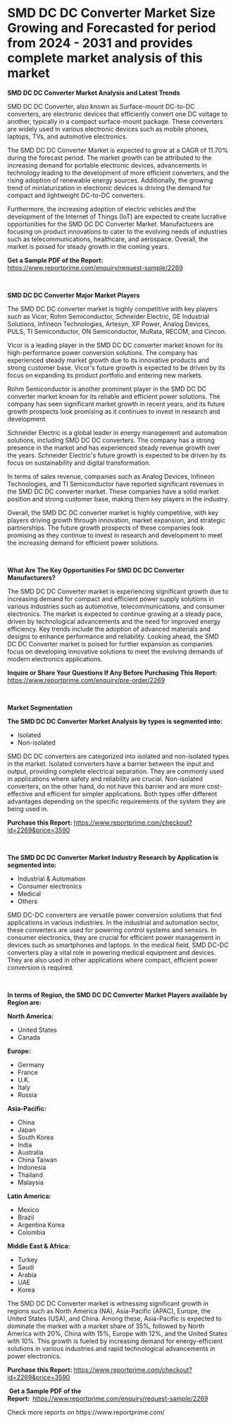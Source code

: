 <p><h1>SMD DC DC Converter Market Size Growing and Forecasted for period from 2024 - 2031 and provides complete market analysis of this market</h1></p><p><strong>SMD DC DC Converter Market Analysis and Latest Trends</strong></p>
<p><p>SMD DC DC Converter, also known as Surface-mount DC-to-DC converters, are electronic devices that efficiently convert one DC voltage to another, typically in a compact surface-mount package. These converters are widely used in various electronic devices such as mobile phones, laptops, TVs, and automotive electronics.</p><p>The SMD DC DC Converter Market is expected to grow at a CAGR of 11.70% during the forecast period. The market growth can be attributed to the increasing demand for portable electronic devices, advancements in technology leading to the development of more efficient converters, and the rising adoption of renewable energy sources. Additionally, the growing trend of miniaturization in electronic devices is driving the demand for compact and lightweight DC-to-DC converters.</p><p>Furthermore, the increasing adoption of electric vehicles and the development of the Internet of Things (IoT) are expected to create lucrative opportunities for the SMD DC DC Converter Market. Manufacturers are focusing on product innovations to cater to the evolving needs of industries such as telecommunications, healthcare, and aerospace. Overall, the market is poised for steady growth in the coming years.</p></p>
<p><strong>Get a Sample PDF of the Report:&nbsp;</strong> <a href="https://www.reportprime.com/enquiry/request-sample/2269">https://www.reportprime.com/enquiry/request-sample/2269</a></p>
<p>&nbsp;</p>
<p><strong>SMD DC DC Converter Major Market Players</strong></p>
<p><p>The SMD DC DC converter market is highly competitive with key players such as Vicor, Rohm Semiconductor, Schneider Electric, GE Industrial Solutions, Infineon Technologies, Artesyn, XP Power, Analog Devices, PULS, TI Semiconductor, ON Semiconductor, MuRata, RECOM, and Cincon. </p><p>Vicor is a leading player in the SMD DC DC converter market known for its high-performance power conversion solutions. The company has experienced steady market growth due to its innovative products and strong customer base. Vicor's future growth is expected to be driven by its focus on expanding its product portfolio and entering new markets.</p><p>Rohm Semiconductor is another prominent player in the SMD DC DC converter market known for its reliable and efficient power solutions. The company has seen significant market growth in recent years, and its future growth prospects look promising as it continues to invest in research and development.</p><p>Schneider Electric is a global leader in energy management and automation solutions, including SMD DC DC converters. The company has a strong presence in the market and has experienced steady revenue growth over the years. Schneider Electric's future growth is expected to be driven by its focus on sustainability and digital transformation.</p><p>In terms of sales revenue, companies such as Analog Devices, Infineon Technologies, and TI Semiconductor have reported significant revenues in the SMD DC DC converter market. These companies have a solid market position and strong customer base, making them key players in the industry.</p><p>Overall, the SMD DC DC converter market is highly competitive, with key players driving growth through innovation, market expansion, and strategic partnerships. The future growth prospects of these companies look promising as they continue to invest in research and development to meet the increasing demand for efficient power solutions.</p></p>
<p>&nbsp;</p>
<p><strong>What Are The Key Opportunities For SMD DC DC Converter Manufacturers?</strong></p>
<p><p>The SMD DC DC Converter market is experiencing significant growth due to increasing demand for compact and efficient power supply solutions in various industries such as automotive, telecommunications, and consumer electronics. The market is expected to continue growing at a steady pace, driven by technological advancements and the need for improved energy efficiency. Key trends include the adoption of advanced materials and designs to enhance performance and reliability. Looking ahead, the SMD DC DC Converter market is poised for further expansion as companies focus on developing innovative solutions to meet the evolving demands of modern electronics applications.</p></p>
<p><strong>Inquire or Share Your Questions If Any Before Purchasing This Report:</strong> <a href="https://www.reportprime.com/enquiry/pre-order/2269">https://www.reportprime.com/enquiry/pre-order/2269</a></p>
<p>&nbsp;</p>
<p><strong>Market Segmentation</strong></p>
<p><strong>The SMD DC DC Converter Market Analysis by types is segmented into:</strong></p>
<p><ul><li>Isolated</li><li>Non-isolated</li></ul></p>
<p><p>SMD DC DC converters are categorized into isolated and non-isolated types in the market. Isolated converters have a barrier between the input and output, providing complete electrical separation. They are commonly used in applications where safety and reliability are crucial. Non-isolated converters, on the other hand, do not have this barrier and are more cost-effective and efficient for simpler applications. Both types offer different advantages depending on the specific requirements of the system they are being used in.</p></p>
<p><strong>Purchase this Report:&nbsp;</strong><a href="https://www.reportprime.com/checkout?id=2269&price=3590">https://www.reportprime.com/checkout?id=2269&price=3590</a></p>
<p>&nbsp;</p>
<p><strong>The SMD DC DC Converter Market Industry Research by Application is segmented into:</strong></p>
<p><ul><li>Industrial & Automation</li><li>Consumer electronics</li><li>Medical</li><li>Others</li></ul></p>
<p><p>SMD DC-DC converters are versatile power conversion solutions that find applications in various industries. In the industrial and automation sector, these converters are used for powering control systems and sensors. In consumer electronics, they are crucial for efficient power management in devices such as smartphones and laptops. In the medical field, SMD DC-DC converters play a vital role in powering medical equipment and devices. They are also used in other applications where compact, efficient power conversion is required.</p></p>
<p>&nbsp;</p>
<p><strong>In terms of Region, the SMD DC DC Converter Market Players available by Region are:</strong></p>
<p>
    <p> <strong> North America: </strong>
        <ul>
            <li>United States</li>
            <li>Canada</li>
        </ul>
        </p> 
    <p> <strong> Europe: </strong>
        <ul>
            <li>Germany</li>
            <li>France</li>
            <li>U.K.</li>
            <li>Italy</li>
            <li>Russia</li>
        </ul>
        </p> 
    <p> <strong> Asia-Pacific: </strong>
        <ul>
            <li>China</li>
            <li>Japan</li>
            <li>South Korea</li>
            <li>India</li>
            <li>Australia</li>
            <li>China Taiwan</li>
            <li>Indonesia</li>
            <li>Thailand</li>
            <li>Malaysia</li>
        </ul>
        </p> 
    <p> <strong> Latin America: </strong>
        <ul>
            <li>Mexico</li>
            <li>Brazil</li>
            <li>Argentina Korea</li>
            <li>Colombia</li>
        </ul>
        </p> 
    <p> <strong> Middle East & Africa: </strong>
        <ul>
            <li>Turkey</li>
            <li>Saudi</li>
            <li>Arabia</li>
            <li>UAE</li>
            <li>Korea</li>
        </ul>
    </p>
    </p>
<p><p>The SMD DC DC Converter market is witnessing significant growth in regions such as North America (NA), Asia-Pacific (APAC), Europe, the United States (USA), and China. Among these, Asia-Pacific is expected to dominate the market with a market share of 35%, followed by North America with 20%, China with 15%, Europe with 12%, and the United States with 10%. This growth is fueled by increasing demand for energy-efficient solutions in various industries and rapid technological advancements in power electronics.</p></p>
<p><strong>Purchase this Report: </strong><a href="https://www.reportprime.com/checkout?id=2269&price=3590">https://www.reportprime.com/checkout?id=2269&price=3590</a></p>
<p>&nbsp;<strong>Get a Sample PDF of the Report:&nbsp;&nbsp;</strong><a href="https://www.reportprime.com/enquiry/request-sample/2269">https://www.reportprime.com/enquiry/request-sample/2269</a></p>
<p><strong></strong></p>
<p>Check more reports on https://www.reportprime.com/</p>